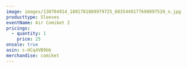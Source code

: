 ```yaml
---
image: images/130704914_1801781889979725_6035449177698097520_n.jpg
producttype: Sleeves
eventName: Air Comiket 2
pricings:
  - quantity: 1
    price: 25
onsale: true
asin: s-HCq4VB9bb
merchandise: comiket
---
```


